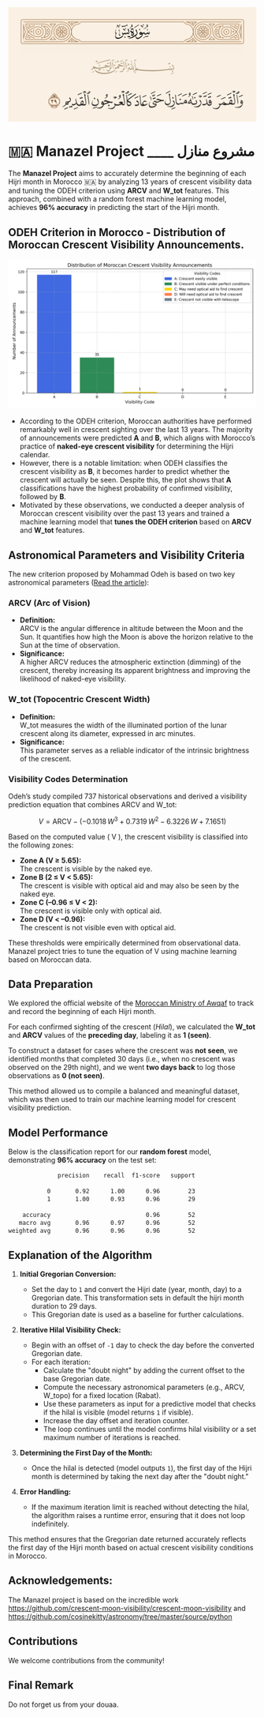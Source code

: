 ![aya](docs/36-39.png)

# 🇲🇦 Manazel Project ____ مشروع منازل

The **Manazel Project** aims to accurately determine the beginning of each Hijri month in Morocco 🇲🇦 by analyzing 13 years of crescent visibility data and tuning the ODEH criterion using **ARCV** and **W_tot** features. This approach, combined with a random forest machine learning model, achieves **96% accuracy** in predicting the start of the Hijri month.

## ODEH Criterion in Morocco - Distribution of Moroccan Crescent Visibility Announcements.

![Distribution of Moroccan Crescent Visibility Announcements](docs/crescent_visibility_distribution.png)

- According to the ODEH criterion, Moroccan authorities have performed remarkably well in crescent sighting over the last 13 years. The majority of announcements were predicted **A** and **B**, which aligns with Morocco’s practice of **naked-eye crescent visibility** for determining the Hijri calendar.
- However, there is a notable limitation: when ODEH classifies the crescent visibility as **B**, it becomes harder to predict whether the crescent will actually be seen. Despite this, the plot shows that **A** classifications have the highest probability of confirmed visibility, followed by **B**.
- Motivated by these observations, we conducted a deeper analysis of Moroccan crescent visibility over the past 13 years and trained a machine learning model that **tunes the ODEH criterion** based on **ARCV** and **W_tot** features.

## Astronomical Parameters and Visibility Criteria

The new criterion proposed by Mohammad Odeh is based on two key astronomical parameters ([Read the article](https://www.researchgate.net/publication/225099773_New_Criterion_for_Lunar_Crescent_Visibility)):

### ARCV (Arc of Vision)
- **Definition:**  
  ARCV is the angular difference in altitude between the Moon and the Sun. It quantifies how high the Moon is above the horizon relative to the Sun at the time of observation.
- **Significance:**  
  A higher ARCV reduces the atmospheric extinction (dimming) of the crescent, thereby increasing its apparent brightness and improving the likelihood of naked-eye visibility.

### W_tot (Topocentric Crescent Width)
- **Definition:**  
  W_tot measures the width of the illuminated portion of the lunar crescent along its diameter, expressed in arc minutes.
- **Significance:**  
  This parameter serves as a reliable indicator of the intrinsic brightness of the crescent.

### Visibility Codes Determination

Odeh’s study compiled 737 historical observations and derived a visibility prediction equation that combines ARCV and W_tot:

$$
V = \text{ARCV} - \left(-0.1018\, W^3 + 0.7319\, W^2 - 6.3226\, W + 7.1651\right)
$$

Based on the computed value \( V \), the crescent visibility is classified into the following zones:

- **Zone A (V ≥ 5.65):**  
  The crescent is visible by the naked eye.
- **Zone B (2 ≤ V < 5.65):**  
  The crescent is visible with optical aid and may also be seen by the naked eye.
- **Zone C (–0.96 ≤ V < 2):**  
  The crescent is visible only with optical aid.
- **Zone D (V < –0.96):**  
  The crescent is not visible even with optical aid.

These thresholds were empirically determined from observational data.
Manazel project tries to tune the equation of V using machine learning based on Moroccan data.

## Data Preparation
We explored the official website of the [Moroccan Ministry of Awqaf](https://www.habous.gov.ma/%D9%85%D8%B1%D8%A7%D9%82%D8%A8%D8%A9-%D8%A7%D9%84%D8%A3%D9%87%D9%84%D8%A9-4) to track and record the beginning of each Hijri month.

For each confirmed sighting of the crescent (*Hilal*), we calculated the **W_tot** and **ARCV** values of the **preceding day**, labeling it as **1 (seen)**.

To construct a dataset for cases where the crescent was **not seen**, we identified months that completed 30 days (i.e., when no crescent was observed on the 29th night), and we went **two days back** to log those observations as **0 (not seen)**.

This method allowed us to compile a balanced and meaningful dataset, which was then used to train our machine learning model for crescent visibility prediction.

## Model Performance

Below is the classification report for our **random forest** model, demonstrating **96% accuracy** on the test set:

```
              precision    recall  f1-score   support

           0       0.92      1.00      0.96        23
           1       1.00      0.93      0.96        29

    accuracy                           0.96        52
   macro avg       0.96      0.97      0.96        52
weighted avg       0.96      0.96      0.96        52
```

## Explanation of the Algorithm

1. **Initial Gregorian Conversion:**
   - Set the day to `1` and convert the Hijri date (year, month, day) to a Gregorian date. This transformation sets in default the hijri month duration to 29 days.
   - This Gregorian date is used as a baseline for further calculations.

2. **Iterative Hilal Visibility Check:**
   - Begin with an offset of `-1` day to check the day before the converted Gregorian date.
   - For each iteration:
     - Calculate the "doubt night" by adding the current offset to the base Gregorian date.
     - Compute the necessary astronomical parameters (e.g., ARCV, W_topo) for a fixed location (Rabat).
     - Use these parameters as input for a predictive model that checks if the hilal is visible (model returns `1` if visible).
     - Increase the day offset and iteration counter.
     - The loop continues until the model confirms hilal visibility or a set maximum number of iterations is reached.

3. **Determining the First Day of the Month:**
   - Once the hilal is detected (model outputs `1`), the first day of the Hijri month is determined by taking the next day after the "doubt night."

4. **Error Handling:**
   - If the maximum iteration limit is reached without detecting the hilal, the algorithm raises a runtime error, ensuring that it does not loop indefinitely.

This method ensures that the Gregorian date returned accurately reflects the first day of the Hijri month based on actual crescent visibility conditions in Morocco.

## Acknowledgements:
The Manazel project is based on the incredible work https://github.com/crescent-moon-visibility/crescent-moon-visibility and https://github.com/cosinekitty/astronomy/tree/master/source/python 

## Contributions
We welcome contributions from the community!

## Final Remark
Do not forget us from your douaa.